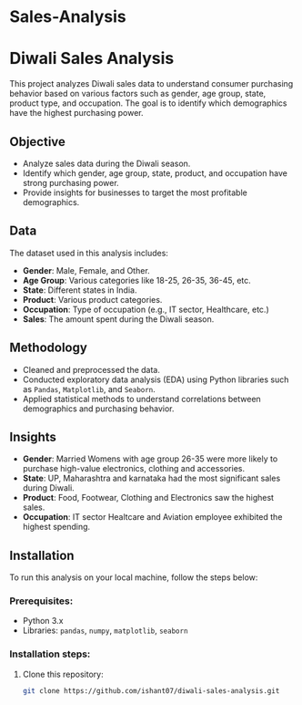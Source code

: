 # Sales-Analysis
# Diwali Sales Analysis

This project analyzes Diwali sales data to understand consumer purchasing behavior based on various factors such as gender, age group, state, product type, and occupation. The goal is to identify which demographics have the highest purchasing power.

## Objective

- Analyze sales data during the Diwali season.
- Identify which gender, age group, state, product, and occupation have strong purchasing power.
- Provide insights for businesses to target the most profitable demographics.

## Data

The dataset used in this analysis includes:
- **Gender**: Male, Female, and Other.
- **Age Group**: Various categories like 18-25, 26-35, 36-45, etc.
- **State**: Different states in India.
- **Product**: Various product categories.
- **Occupation**: Type of occupation (e.g., IT sector, Healthcare, etc.)
- **Sales**: The amount spent during the Diwali season.

## Methodology

- Cleaned and preprocessed the data.
- Conducted exploratory data analysis (EDA) using Python libraries such as `Pandas`, `Matplotlib`, and `Seaborn`.
- Applied statistical methods to understand correlations between demographics and purchasing behavior.

## Insights

- **Gender**: Married Womens with age group 26-35 were more likely to purchase high-value electronics, clothing and accessories.
- **State**: UP, Maharashtra and karnataka had the most significant sales during Diwali.
- **Product**: Food, Footwear, Clothing and Electronics saw the highest sales.
- **Occupation**: IT sector Healtcare and Aviation employee exhibited the highest spending.

## Installation

To run this analysis on your local machine, follow the steps below:

### Prerequisites:
- Python 3.x
- Libraries: `pandas`, `numpy`, `matplotlib`, `seaborn`

### Installation steps:
1. Clone this repository:
   ```bash
   git clone https://github.com/ishant07/diwali-sales-analysis.git
